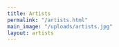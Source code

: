 ```yaml
---
title: Artists
permalink: "/artists.html"
main_image: "/uploads/artists.jpg"
layout: artists
---
```



